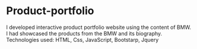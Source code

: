 # Product-portfolio
I developed interactive product portfolio website using the content of BMW. I had showcased the products from the BMW and its biography.
Technologies used: HTML, Css, JavaScript, Bootstarp, Jquery
